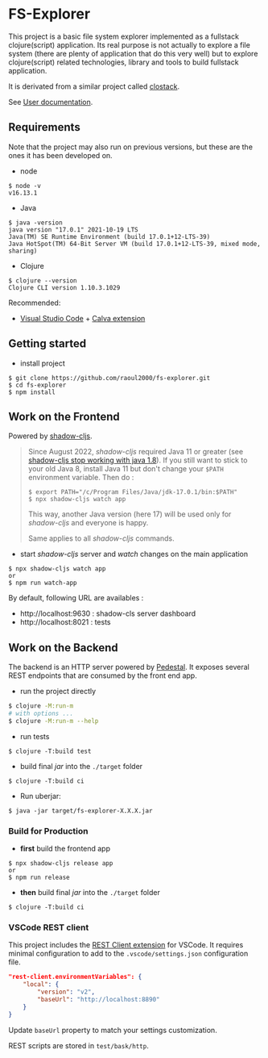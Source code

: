 # FS-Explorer

This project is a basic file system explorer implemented as a fullstack clojure(script) application. Its real purpose is not actually to explore a file system (there are plenty of application that do this very well) but to explore clojure(script) related technologies, library and tools to build fullstack application.

It is derivated from a similar project called [clostack](https://github.com/raoul2000/clostack).

See [User documentation](./doc/README.md).

## Requirements

Note that the project may also run on previous versions, but these are the ones it has been developed on.

- node
```shell
$ node -v
v16.13.1
```
- Java 
```shell
$ java -version
java version "17.0.1" 2021-10-19 LTS
Java(TM) SE Runtime Environment (build 17.0.1+12-LTS-39)
Java HotSpot(TM) 64-Bit Server VM (build 17.0.1+12-LTS-39, mixed mode, sharing)
```

- Clojure
```shell
$ clojure --version
Clojure CLI version 1.10.3.1029
```

Recommended:
- [Visual Studio Code](https://code.visualstudio.com/) + [Calva extension](https://marketplace.visualstudio.com/items?itemName=betterthantomorrow.calva)


## Getting started

- install project
```
$ git clone https://github.com/raoul2000/fs-explorer.git
$ cd fs-explorer
$ npm install
```

## Work on the Frontend

Powered by [shadow-cljs](https://shadow-cljs.github.io/docs/UsersGuide.html).

> Since August 2022, *shadow-cljs* required Java 11 or greater (see [shadow-cljs stop working with java 1.8](https://github.com/thheller/shadow-cljs/issues/1050)). If you still want to stick to your old Java 8, install Java 11 but don't change your `$PATH` environment variable. Then do : 
>```
> $ export PATH="/c/Program Files/Java/jdk-17.0.1/bin:$PATH"
> $ npx shadow-cljs watch app
>```
> This way, another Java version (here 17) will be used only for *shadow-cljs* and everyone is happy.
> 
> Same applies to all *shadow-cljs* commands.
>

- start *shadow-cljs* server and *watch* changes on the main application
```shell
$ npx shadow-cljs watch app
or
$ npm run watch-app
```

By default, following URL are availables : 
- http://localhost:9630 : shadow-cls server dashboard
- http://localhost:8021 : tests



## Work on the Backend

The backend is an HTTP server powered by [Pedestal](http://pedestal.io/pedestal). It exposes several REST endpoints that are consumed by the front end app.

- run the project directly
```bash
$ clojure -M:run-m
# with options ...
$ clojure -M:run-m --help
```
- run tests
```shell
$ clojure -T:build test
```
- build final *jar* into the `./target` folder
```shell
$ clojure -T:build ci
```
- Run uberjar:
```shell
$ java -jar target/fs-explorer-X.X.X.jar 
```

### Build for Production

- **first** build the frontend app
```shell
$ npx shadow-cljs release app
or
$ npm run release
```
- **then** build final *jar* into the `./target` folder
```shell
$ clojure -T:build ci
```


### VSCode REST client

This project includes the [REST Client extension](https://marketplace.visualstudio.com/items?itemName=humao.rest-client) for VSCode. It requires minimal configuration to add to the `.vscode/settings.json` configuration file.


```json
"rest-client.environmentVariables": {
	"local": {
		"version": "v2",
		"baseUrl": "http://localhost:8890"
	}
}
```
Update `baseUrl` property to match your settings customization.

REST scripts are stored in `test/bask/http`.